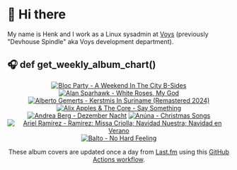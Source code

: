 # 👋 Hi there

My name is Henk and I work as a Linux sysadmin at <a href="https://www.voys.co/about/">Voys</a> (previously "Devhouse Spindle" aka Voys development department).

## 🎧 def get_weekly_album_chart()
<!-- lastfm -->
<p align="center"><a href="https://www.last.fm/music/Bloc+Party/A+Weekend+In+The+City+B-Sides"><img src="https://lastfm.freetls.fastly.net/i/u/64s/f98c4e0aebdcc2be8612b198d132e37d.jpg" title="Bloc Party - A Weekend In The City B-Sides"></a> <a href="https://www.last.fm/music/Alan+Sparhawk/White+Roses,+My+God"><img src="https://lastfm.freetls.fastly.net/i/u/64s/23218bf777b002c5c38103b1f9c441a1.png" title="Alan Sparhawk - White Roses, My God"></a> <a href="https://www.last.fm/music/Alberto+Gemerts/Kerstmis+In+Suriname+(Remastered+2024)"><img src="https://lastfm.freetls.fastly.net/i/u/64s/95870a9684fc4e137963adf5b8756431.jpg" title="Alberto Gemerts - Kerstmis In Suriname (Remastered 2024)"></a> <a href="https://www.last.fm/music/Alix+Apples+&+The+Core/Say+Something"><img src="https://lastfm.freetls.fastly.net/i/u/64s/e733cd9a0f19a774511f2da36e5cfd5a.png" title="Alix Apples & The Core - Say Something"></a> <a href="https://www.last.fm/music/Andrea+Berg/Dezember+Nacht"><img src="https://lastfm.freetls.fastly.net/i/u/64s/5659b78a4616414d9186617c67e393ff.png" title="Andrea Berg - Dezember Nacht"></a> <a href="https://www.last.fm/music/An%C3%BAna/Christmas+Songs"><img src="https://lastfm.freetls.fastly.net/i/u/64s/6db8ab4d45a18b0393bd7e7100402cc6.jpg" title="Anúna - Christmas Songs"></a> <a href="https://www.last.fm/music/Ariel+Ram%C3%ADrez/Ramirez:+Missa+Criolla;+Navidad+Nuestra;+Navidad+en+Verano"><img src="https://lastfm.freetls.fastly.net/i/u/64s/ccb27121a55887a17f132400c4940b83.jpg" title="Ariel Ramírez - Ramirez: Missa Criolla; Navidad Nuestra; Navidad en Verano"></a> <a href="https://www.last.fm/music/Balto/No+Hard+Feeling"><img src="https://lastfm.freetls.fastly.net/i/u/64s/8976a300abe1ca24b51f181413da1390.jpg" title="Balto - No Hard Feeling"></a> </p>

<p align="center">These album covers are updated once a day from <a href="https://www.last.fm/user/hbokh">Last.fm</a> using this <a href="https://github.com/marketplace/actions/lastfm-to-markdown">GitHub Actions workflow</a>.</p>
